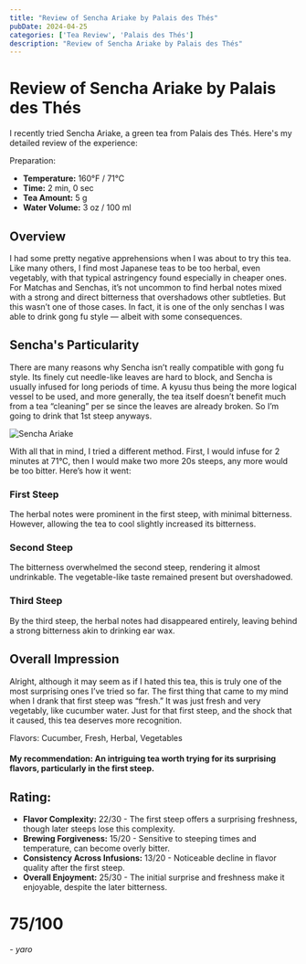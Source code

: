 ```yaml
---
title: "Review of Sencha Ariake by Palais des Thés"
pubDate: 2024-04-25
categories: ['Tea Review', 'Palais des Thés']
description: "Review of Sencha Ariake by Palais des Thés"
---
```


# Review of Sencha Ariake by Palais des Thés

I recently tried Sencha Ariake, a green tea from Palais des Thés. Here's my detailed review of the experience:

Preparation:

- **Temperature:** 160°F / 71°C
- **Time:** 2 min, 0 sec
- **Tea Amount:** 5 g
- **Water Volume:** 3 oz / 100 ml

## Overview

I had some pretty negative apprehensions when I was about to try this tea. Like many others, I find most Japanese teas to be too herbal, even vegetably, with that typical astringency found especially in cheaper ones. For Matchas and Senchas, it’s not uncommon to find herbal notes mixed with a strong and direct bitterness that overshadows other subtleties. But this wasn’t one of those cases. In fact, it is one of the only senchas I was able to drink gong fu style — albeit with some consequences.

## Sencha's Particularity

There are many reasons why Sencha isn’t really compatible with gong fu style. Its finely cut needle-like leaves are hard to block, and Sencha is usually infused for long periods of time. A kyusu thus being the more logical vessel to be used, and more generally, the tea itself doesn’t benefit much from a tea “cleaning” per se since the leaves are already broken. So I’m going to drink that 1st steep anyways.

![Sencha Ariake](https://www.palaisdesthes.com/media/catalog/product/cache/50708da259540eeb20337bcdb367a3c9/3/0/302-35746-ptx0icd86w.jpg)

With all that in mind, I tried a different method. First, I would infuse for 2 minutes at 71°C, then I would make two more 20s steeps, any more would be too bitter. Here’s how it went:

### First Steep

The herbal notes were prominent in the first steep, with minimal bitterness. However, allowing the tea to cool slightly increased its bitterness.

### Second Steep

The bitterness overwhelmed the second steep, rendering it almost undrinkable. The vegetable-like taste remained present but overshadowed.

### Third Steep

By the third steep, the herbal notes had disappeared entirely, leaving behind a strong bitterness akin to drinking ear wax.

## Overall Impression

Alright, although it may seem as if I hated this tea, this is truly one of the most surprising ones I’ve tried so far. The first thing that came to my mind when I drank that first steep was “fresh.” It was just fresh and very vegetably, like cucumber water. Just for that first steep, and the shock that it caused, this tea deserves more recognition.

Flavors: Cucumber, Fresh, Herbal, Vegetables

#### My recommendation: An intriguing tea worth trying for its surprising flavors, particularly in the first steep.

## Rating:

- **Flavor Complexity:** 22/30 - The first steep offers a surprising freshness, though later steeps lose this complexity.
- **Brewing Forgiveness:** 15/20 - Sensitive to steeping times and temperature, can become overly bitter.
- **Consistency Across Infusions:** 13/20 - Noticeable decline in flavor quality after the first steep.
- **Overall Enjoyment:** 25/30 - The initial surprise and freshness make it enjoyable, despite the later bitterness.

# 75/100

 *- yaro*
